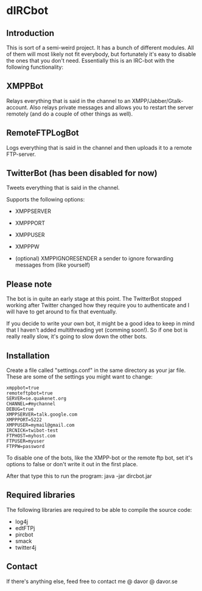 dIRCbot
============

Introduction
------------
This is sort of a semi-weird project. It has a bunch of different modules.
All of them will most likely not fit everybody, but fortunately it's easy
to disable the ones that you don't need. Essentially this is an IRC-bot
with the following functionality:

## XMPPBot
Relays everything that is said in the channel to an 
XMPP/Jabber/Gtalk-account. Also relays private messages and allows you to
restart the server remotely (and do a couple of other things as well).

## RemoteFTPLogBot
Logs everything that is said in the channel and then uploads it to a remote
FTP-server.

## TwitterBot (has been disabled for now)
Tweets everything that is said in the channel.

Supports the following options:

  - XMPPSERVER
  
  - XMPPPORT
  
  - XMPPUSER
  
  - XMPPPW
  
  - (optional) XMPPIGNORESENDER a sender to ignore forwarding messages from (like yourself)

Please note
-----------
The bot is in quite an early stage at this point. The TwitterBot stopped
working after Twitter changed how they require you to authenticate and I
will have to get around to fix that eventually.

If you decide to write your own bot, it might be a good idea to keep in
mind that I haven't added multithreading yet (comming soon!). So if one
bot is really really slow, it's going to slow down the other bots.

Installation
------------
Create a file called "settings.conf" in the same directory as your jar file.
These are some of the settings you might want to change:

    xmppbot=true
    remoteftpbot=true
    SERVER=se.quakenet.org
    CHANNEL=#mychannel
    DEBUG=true
    XMPPSERVER=talk.google.com
    XMPPPORT=5222
    XMPPUSER=mymail@gmail.com
    IRCNICK=twibot-test
    FTPHOST=myhost.com
    FTPUSER=myuser
    FTPPW=password

To disable one of the bots, like the XMPP-bot or the remote ftp bot, set
it's options to false or don't write it out in the first place.

After that type this to run the program:
    java -jar dircbot.jar
    
    
Required libraries
------------------
The following libraries are required to be able to compile the source code:

  - log4j
  - edtFTPj
  - pircbot
  - smack
  - twitter4j

Contact
-------
If there's anything else, feed free to contact me @ davor @ davor.se